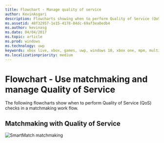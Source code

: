 ```yaml
---
title: Flowchart - Manage quality of service
author: KevinAsgari
description: Flowcharts showing when to perform Quality of Service (QoS) checks in a matchmaking work flow.
ms.assetid: 48f32957-1e15-4178-84dc-69af3ea0edb4
ms.author: kevinasg
ms.date: 04/04/2017
ms.topic: article
ms.prod: windows
ms.technology: uwp
keywords: xbox live, xbox, games, uwp, windows 10, xbox one, mpm, multiplayer, quality of service, qos, multiplayer manager, flowchart
ms.localizationpriority: medium
---
```


# Flowchart - Use matchmaking and manage Quality of Service

The following flowcharts show when to perform Quality of Service (QoS) checks in a matchmaking work flow.

## Matchmaking with Quality of Service

![SmartMatch matchmaking](../../../images/multiplayer/mpm-matchmaking-with-qos.png)

